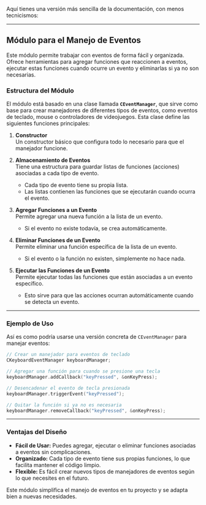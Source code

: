 Aquí tienes una versión más sencilla de la documentación, con menos tecnicismos:

---

## Módulo para el Manejo de Eventos

Este módulo permite trabajar con eventos de forma fácil y organizada. Ofrece herramientas para agregar funciones que reaccionen a eventos, ejecutar estas funciones cuando ocurre un evento y eliminarlas si ya no son necesarias.

### Estructura del Módulo

El módulo está basado en una clase llamada **`CEventManager`**, que sirve como base para crear manejadores de diferentes tipos de eventos, como eventos de teclado, mouse o controladores de videojuegos. Esta clase define las siguientes funciones principales:

1. **Constructor**  
   Un constructor básico que configura todo lo necesario para que el manejador funcione.

2. **Almacenamiento de Eventos**  
   Tiene una estructura para guardar listas de funciones (acciones) asociadas a cada tipo de evento.  
   - Cada tipo de evento tiene su propia lista.  
   - Las listas contienen las funciones que se ejecutarán cuando ocurra el evento.

3. **Agregar Funciones a un Evento**  
   Permite agregar una nueva función a la lista de un evento.  
   - Si el evento no existe todavía, se crea automáticamente.  

4. **Eliminar Funciones de un Evento**  
   Permite eliminar una función específica de la lista de un evento.  
   - Si el evento o la función no existen, simplemente no hace nada.

5. **Ejecutar las Funciones de un Evento**  
   Permite ejecutar todas las funciones que están asociadas a un evento específico.  
   - Esto sirve para que las acciones ocurran automáticamente cuando se detecta un evento.

---

### Ejemplo de Uso

Así es como podría usarse una versión concreta de `CEventManager` para manejar eventos:

```c
// Crear un manejador para eventos de teclado
CKeyboardEventManager keyboardManager;

// Agregar una función para cuando se presione una tecla
keyboardManager.addCallback("keyPressed", &onKeyPress);

// Desencadenar el evento de tecla presionada
keyboardManager.triggerEvent("keyPressed");

// Quitar la función si ya no es necesaria
keyboardManager.removeCallback("keyPressed", &onKeyPress);
```

---

### Ventajas del Diseño
- **Fácil de Usar:** Puedes agregar, ejecutar o eliminar funciones asociadas a eventos sin complicaciones.  
- **Organizado:** Cada tipo de evento tiene sus propias funciones, lo que facilita mantener el código limpio.  
- **Flexible:** Es fácil crear nuevos tipos de manejadores de eventos según lo que necesites en el futuro.

Este módulo simplifica el manejo de eventos en tu proyecto y se adapta bien a nuevas necesidades.